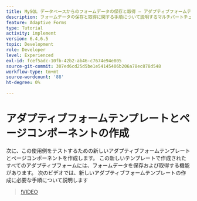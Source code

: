 ```yaml
---
title: MySQL データベースからのフォームデータの保存と取得 — アダプティブフォームテンプレートとページコンポーネントの作成
description: フォームデータの保存と取得に関する手順について説明するマルチパートチュートリアル
feature: Adaptive Forms
type: Tutorial
activity: implement
version: 6.4,6.5
topic: Development
role: Developer
level: Experienced
exl-id: fcef5adc-10fb-42b2-ab46-c7674e94e805
source-git-commit: 307ed6cd25d5be1e54145406b206a78ec878d548
workflow-type: tm+mt
source-wordcount: '88'
ht-degree: 0%

---
```


# アダプティブフォームテンプレートとページコンポーネントの作成

次に、この使用例をテストするための新しいアダプティブフォームテンプレートとページコンポーネントを作成します。 この新しいテンプレートで作成されたすべてのアダプティブフォームには、フォームデータを保存および取得する機能があります。
次のビデオでは、新しいアダプティブフォームテンプレートの作成に必要な手順について説明します
>[!VIDEO](https://video.tv.adobe.com/v/27828?quality=9&learn=on)
